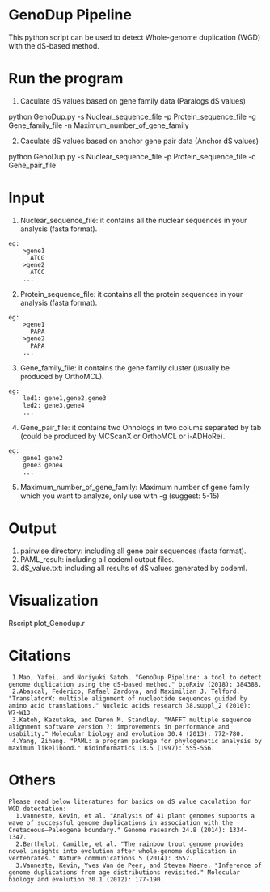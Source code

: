 # GenoDup Pipeline
  This python script can be used to detect Whole-genome duplication (WGD) with the dS-based method.

# Run the program
  1. Caculate dS values based on gene family data (Paralogs dS values)

  python GenoDup.py -s Nuclear_sequence_file -p Protein_sequence_file -g Gene_family_file -n Maximum_number_of_gene_family

  2. Caculate dS values based on anchor gene pair data (Anchor dS values)

  python GenoDup.py -s Nuclear_sequence_file -p Protein_sequence_file -c Gene_pair_file

# Input
  1. Nuclear_sequence_file: it contains all the nuclear sequences in your analysis (fasta format).
    
    eg:
        >gene1
          ATCG
        >gene2
          ATCC
        ...
  2. Protein_sequence_file: it contains all the protein sequences in your analysis (fasta format).
    
    eg:
        >gene1
          PAPA
        >gene2
          PAPA
        ...
  3. Gene_family_file: it contains the gene family cluster (usually be produced by OrthoMCL).
    
    eg:
        led1: gene1,gene2,gene3
        led2: gene3,gene4
        ...
  4. Gene_pair_file: it contains two Ohnologs in two colums separated by tab (could be produced by MCScanX or OrthoMCL or i-ADHoRe).
    
    eg:
        gene1 gene2
        gene3 gene4
        ...
  5. Maximum_number_of_gene_family: Maximum number of gene family which you want to analyze, only use with -g (suggest: 5-15)

# Output

  1. pairwise directory: including all gene pair sequences (fasta format).
  2. PAML_result: including all codeml output files.
  3. dS_value.txt: including all results of dS values generated by codeml.

# Visualization

  Rscript plot_Genodup.r
  
# Citations
     1.Mao, Yafei, and Noriyuki Satoh. "GenoDup Pipeline: a tool to detect genome duplication using the dS-based method." bioRxiv (2018): 384388.
     2.Abascal, Federico, Rafael Zardoya, and Maximilian J. Telford. "TranslatorX: multiple alignment of nucleotide sequences guided by amino acid translations." Nucleic acids research 38.suppl_2 (2010): W7-W13.
     3.Katoh, Kazutaka, and Daron M. Standley. "MAFFT multiple sequence alignment software version 7: improvements in performance and usability." Molecular biology and evolution 30.4 (2013): 772-780.
     4.Yang, Ziheng. "PAML: a program package for phylogenetic analysis by maximum likelihood." Bioinformatics 13.5 (1997): 555-556.
     

# Others
    Please read below literatures for basics on dS value caculation for WGD detectation:
      1.Vanneste, Kevin, et al. "Analysis of 41 plant genomes supports a wave of successful genome duplications in association with the Cretaceous–Paleogene boundary." Genome research 24.8 (2014): 1334-1347.
      2.Berthelot, Camille, et al. "The rainbow trout genome provides novel insights into evolution after whole-genome duplication in vertebrates." Nature communications 5 (2014): 3657.
      3.Vanneste, Kevin, Yves Van de Peer, and Steven Maere. "Inference of genome duplications from age distributions revisited." Molecular biology and evolution 30.1 (2012): 177-190.

